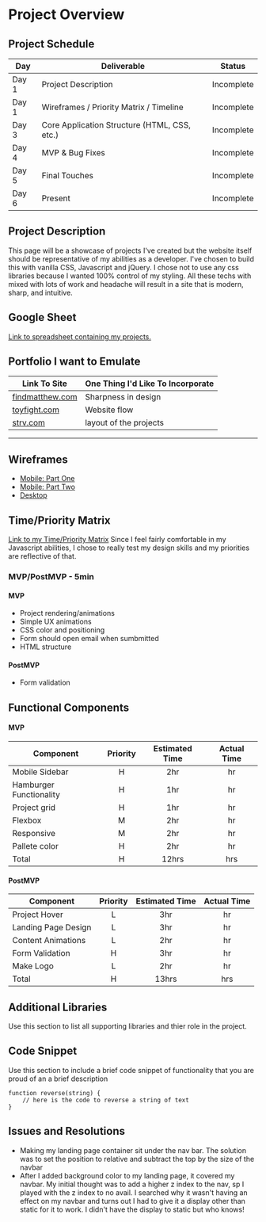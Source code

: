 # Project Overview
## Project Schedule
|  Day | Deliverable | Status
|---|---| ---|
|Day 1| Project Description | Incomplete
|Day 1| Wireframes / Priority Matrix / Timeline | Incomplete
|Day 3| Core Application Structure (HTML, CSS, etc.) | Incomplete
|Day 4| MVP & Bug Fixes | Incomplete
|Day 5| Final Touches | Incomplete
|Day 6| Present | Incomplete
## Project Description
This page will be a showcase of projects I've created but the website itself should be representative of my abilities as a developer. I've chosen to build this with vanilla CSS, Javascript and jQuery. I chose not to use any css libraries because I wanted 100% control of my styling. All these techs with mixed with lots of work and headache will result in a site that is modern, sharp, and intuitive.
## Google Sheet
[Link to spreadsheet containing my projects.](https://docs.google.com/spreadsheets/d/1uX9LdKDyy8BIS8HXQAoLBCbUqhaZgM5nNaFaelV8A0o/edit#gid=0) 
## Portfolio I want to Emulate
Link To Site  | One Thing I'd Like To Incorporate | 
| ------------- | ------------- |
| [findmatthew.com](http://findmatthew.com/) | Sharpness in design
|[toyfight.com](https://toyfight.co/what/) | Website flow |
| [strv.com](https://www.strv.com/) |  layout of the projects
---
## Wireframes
- [Mobile: Part One](https://res.cloudinary.com/depf1fnoz/image/upload/v1608532714/20201220_233924_eeofmv.jpg)
- [Mobile: Part Two](https://res.cloudinary.com/depf1fnoz/image/upload/v1608532715/20201220_235419_vt4gnc.jpg)
- [Desktop](https://res.cloudinary.com/depf1fnoz/image/upload/v1608532717/20201221_001002_f4cife.jpg)
## Time/Priority Matrix 
[Link to my Time/Priority Matrix](https://res.cloudinary.com/depf1fnoz/image/upload/v1608533969/20201221_005220_nxntuh.jpg)
Since I feel fairly comfortable in my Javascript abilities, I chose to really test my design skills and my priorities are reflective of that.
### MVP/PostMVP - 5min  
#### MVP
- Project rendering/animations
- Simple UX animations
- CSS color and positioning
- Form should open email when sumbmitted
- HTML structure
#### PostMVP 
- Form validation
## Functional Components
#### MVP
| Component | Priority | Estimated Time | Actual Time |
| --- | :---: |  :---: | :---: | 
| Mobile Sidebar | H | 2hr | hr |
| Hamburger Functionality | H | 1hr | hr |  
| Project grid | H | 1hr|  hr | 
| Flexbox | M | 2hr | hr|
| Responsive | M | 2hr | hr | hr |
| Pallete color | H | 2hr | hr |
| Total | H | 12hrs| hrs |
#### PostMVP
| Component | Priority | Estimated Time | Actual Time |
| --- | :---: |  :---: | :---: | 
| Project Hover | L | 3hr | hr |
| Landing Page Design | L | 3hr | hr |
| Content Animations | L | 2hr | hr |
| Form Validation | H | 3hr | hr |
| Make Logo | L | 2hr | hr |
| Total | H | 13hrs| hrs |
## Additional Libraries
 Use this section to list all supporting libraries and thier role in the project. 
## Code Snippet
Use this section to include a brief code snippet of functionality that you are proud of an a brief description  
```
function reverse(string) {
	// here is the code to reverse a string of text
}
```
## Issues and Resolutions
- Making my landing page container sit under the nav bar. The solution was to set the position to relative and subtract the top by the size of the navbar
- After I added background color to my landing page, it covered my navbar. My initial thought was to add a higher z index to the nav, sp I played with the z index to no avail. I searched why it wasn't having an effect on my navbar and turns out I had to give it a display other than static for it to work. I didn't have the display to static but who knows!